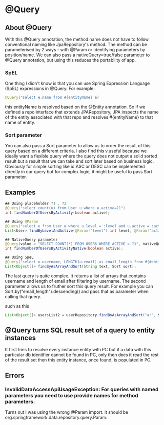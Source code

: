 # @Query
## About @Query
With this @Query annotation, the method name does not have to follow conventional naming like JpaRepository's method.
The method can be parameterised by 2 ways - with @Param or identifying parameters by position/name.
We can also pass a nativeQuery=true/false parameter to @Query annotation, but using this reduces the portability of app.

### SpEL
One thing I didn't know is that you can use Spring Expression Language (SpEL) expressions in @Query. For example:
```java
@Query("select e.name from #{entityName} e)
```
this entityName is resolved based on the @Entity annotation. So if we defined a repo interface that extends JPARepository, JPA 
inspects the name of the entity associated with that repo and resolves #{entityName} to that name of entity.

### Sort parameter
You can also pass a Sort parameter to allow us to order the result of this query based on a different criteria. I also
find this v.useful because we ideally want a flexible query where the query does not output a solid sorted result but a result 
that we can take and sort later based on business logic. Obviously for simple sorting like id ASC or DESC can be implemented directly
in our query but for complex logic, it might be useful to pass Sort parameter.

## Examples
```java
## Using placeholder ?1 , ?2
@Query("select count(u) from User u where u.active=?1")
int findNumberOfUsersByActivity(boolean active);

## Using @Param
@Query("select u from User u where u.level = :level and u.active = :active")
List<User> findByLevelAndActive(@Param("level") int level, @Param("active") boolean active);

## NativeQuery parameter
@Query(value = "SELECT COUNT(*) FROM USERS WHERE ACTIVE = ?1", nativeQuery = true)
int findNumberOfUsersByActivityNative(boolean active);

## Using SpeL
@Query("select u.username, LENGTH(u.email) as email_length from #{#entityName} u where u.username like %?1%")
List<Object[]> findByAsArrayAndSort(String text, Sort sort);

```
The last query is quite complex. It returns a list of arrays that contains username and length of email after filtering
by username. The second parameter allows us to fruther sort this query result. For example you can Sort.by("email_length").descending() and
pass that as parameter when calling that query.

such as this
```java
List<Object[]> usersList2 = userRepository.findByAsArrayAndSort("ar", Sort.by("email_length").descending());
```

## @Query turns SQL result set of a query to entity instances
It first tries to resolve every instance entity with PC but if a data with this particular db identifier cannot be found in PC,
only then does it read the rest of the result set then this entity instance, once found, is populated in PC.

## Errors
### InvalidDataAccessApiUsageException: For queries with named parameters you need to use provide names for method parameters.
Turns out I was using the wrong @Param import. It should be org.springframework.data.repository.query.Param.
